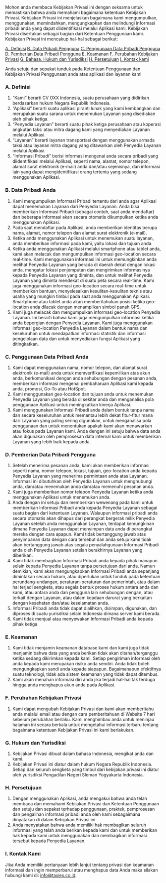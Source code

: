 Mohon anda membaca Kebijakan Privasi ini dengan seksama untuk memastikan bahwa anda memahami bagaimana ketentuan Kebijakan Privasi. Kebijakan Privasi ini menjelaskan bagaimana kami mengumpulkan, menggunakan, memindahkan, mengungkapkan dan melindungi informasi pribadi anda yang dapat diidentifikasi melalui Aplikasi kami. Kebijakan Privasi disertakan sebagai bagian dari Ketentuan Penggunaan kami. Kebijakan Privasi ini mencakup hal-hal sebagai berikut:

[A. Definisi](#a-definisi)
[B. Data Pribadi Pengguna](#b-data-pribadi-anda)
[C. Penggunaan Data Pribadi Pengguna](#c-penggunaan-data-pribadi-anda)
[D. Pemberian Data Pribadi Pengguna](#d-pemberian-data-pribadi-pengguna)
[E. Keamanan](#e-keamanan)
[F. Perubahan Kebijakan Privasi](#f-perubahan-kebijakan-privasi)
[G. Bahasa, Hukum dan Yurisdiksi](#g-hukum-dan-yurisdiksi)
[H. Persetujuan](#h-persetujuan)
[I. Kontak kami](#i-kontak-kami)

Anda setuju dan sepakat tunduk pada Ketentuan Penggunaan dan Kebijakan Privasi Penggunaan anda atas aplikasi dan layanan kami

### A. Definisi

1. “Kami” berarti CV OXX Indonesia, suatu perusahaan yang didirikan berdasarkan hukum Negara Republik Indonesia.
2. “Aplikasi” berarti suatu aplikasi piranti lunak yang kami kembangkan dan merupakan suatu sarana untuk menemukan Layanan yang disediakan oleh pihak ketiga.
3. “Penyedia Layanan” berarti suatu pihak ketiga perusahaan atau koperasi angkutan taksi atau mitra dagang kami yang menyediakan Layanan melalui Aplikasi.
4. “Layanan” berarti layanan transportasi dengan menggunakan armada taksi atau layanan mitra dagang yang ditawarkan oleh Penyedia Layanan melalui Aplikasi.
5. “Informasi Pribadi” berisi informasi mengenai anda secara pribadi yang diidentifikasi melalui Aplikasi, seperti nama, alamat, nomor telepon, alamat surat elektronik (e-mail) anda dan/atau sejenisnya, dan informasi lain yang dapat mengidentifikasi orang tertentu yang sedang menggunakan Aplikasi.

### B. Data Pribadi Anda

1. Kami mengumpulkan Informasi Pribadi tertentu dari anda agar Aplikasi dapat menemukan Layanan dari Penyedia Layanan. Anda  bisa memberikan Informasi Pribadi (sebagai contoh, saat anda mendaftar) dan beberapa informasi akan secara otomatis dikumpulkan ketika anda menggunakan Aplikasi.
2. Pada saat mendaftar pada Aplikasi, anda memberikan identitas berupa nama, alamat, nomor telepon dan alamat surat elektronik (e-mail).
3. Ketika anda menggunakan Aplikasi untuk menemukan suatu layanan, anda memberikan informasi pada kami, yaitu lokasi dan tujuan anda.
4. Ketika anda menggunakan Aplikasi melalui smartphone atau tablet anda, kami akan melacak dan mengumpulkan informasi geo-location secara real-time. Kami menggunakan informasi ini untuk memungkinkan anda melihat Penyedia Layanan yang berada di daerah dekat dengan lokasi anda, mengatur lokasi penjemputan dan mengirimkan informasinya kepada Penyedia Layanan yang diminta, dan untuk melihat Penyedia Layanan yang diminta mendekat di suatu peta secara real-time. Kami juga menggunakan informasi geo-location secara real-time untuk memberikan bantuan, menyelesaikan kesulitan-kesulitan teknis atau usaha yang mungkin timbul pada saat anda menggunakan Aplikasi. Smartphone atau tablet anda akan memberitahukan posisi ketika geo-location anda dilacak dengan menampilkan simbol panah GPS.
5. Kami juga melacak dan mengumpulkan informasi geo-location Penyedia Layanan. Ini berarti bahwa kami juga mengumpulkan informasi ketika anda bepergian dengan Penyedia Layanan. Kami juga menggunakan informasi geo-location Penyedia Layanan dalam bentuk nama dan keseluruhan untuk mendapatkan informasi statistik dan informasi pengelolaan data dan untuk menyediakan fungsi Aplikasi yang ditingkatkan.

### C. Penggunaan Data Pribadi Anda

1. Kami dapat menggunakan nama, nomor telepon, dan alamat surat elektronik (e-mail) anda untuk memverifikasi kepemilikan atas akun anda, berkomunikasi dengan anda sehubungan dengan pesanan anda, memberikan  informasi mengenai pembaharuan Aplikasi kami kepada anda, promosi, Go-To atau HotSpot.
2. Kami menggunakan geo-location dan tujuan anda untuk menemukan Penyedia Layanan yang berada di sekitar anda dan menganalisa pola penggunaan Aplikasi untuk meningkatkan kinerja Aplikasi.
3. Kami menggunakan Informasi Pribadi anda dalam bentuk tanpa nama dan secara keseluruhan untuk memantau lebih dekat fitur-fitur mana dari Layanan yang paling sering digunakan, untuk menganalisa pola penggunaan dan untuk menentukan apakah kami akan menawarkan atau fokus pada Layanan kami. Anda dengan ini setuju bahwa data anda akan digunakan oleh pemprosesan data internal kami untuk memberikan Layanan yang lebih baik kepada anda.

### D. Pemberian Data Pribadi Pengguna

1. Setelah menerima pesanan anda, kami akan memberikan informasi seperti nama, nomor telepon, lokasi, tujuan, geo-location anda kepada Penyedia Layanan yang menerima permintaan anda atas Layanan. Informasi ini dibutuhkan oleh Penyedia Layanan untuk menghubungi anda, dan/atau menemukan anda dan/atau memenuhi pesanan anda.
2. Kami juga memberikan nomor telepon Penyedia Layanan ketika anda menggunakan Aplikasi untuk menemukan anda.
3. Anda dengan ini setuju dan memberikan wewenang pada kami untuk memberikan Informasi Pribadi anda kepada Penyedia Layanan sebagai suatu bagian dari ketentuan Layanan. Walaupun informasi pribadi anda secara otomatis akan dihapus dari perangkat bergerak milik Penyedia Layanan setelah anda menggunakan Layanan, terdapat kemungkinan dimana Penyedia Layanan dapat menyimpan data anda di perangkat mereka dengan cara apapun. Kami tidak bertanggung jawab atas penyimpanan data dengan cara tersebut dan anda setuju kami tidak akan bertanggung jawab atas segala penyalahgunaan Informasi Pribadi anda oleh Penyedia Layanan setelah berakhirnya Layanan yang diberikan.
4. Kami tidak membagikan Informasi Pribadi anda kepada pihak manapun selain kepada Penyedia Layanan tanpa persetujuan dari anda. Namun demikian, kami akan mengungkapkan Informasi Pribadi anda sepanjang dimintakan secara hukum, atau diperlukan untuk tunduk pada ketentuan perundang-undangan, peraturan-peraturan dan pemerintah, atau dalam hal terjadi sengketa, atau segala bentuk proses hukum antara anda dan kami, atau antara anda dan pengguna lain sehubungan dengan, atau terkait dengan Layanan, atau dalam keadaan darurat yang berkaitan dengan kesehatan dan/atau keselamatan anda.
5. Informasi Pribadi anda tidak dapat dialihkan, disimpan, digunakan, dan diproses di suatu yurisdiksi selain Indonesia dimana server kami berada.
6. Kami tidak menjual atau menyewakan Informasi Pribadi anda kepada pihak ketiga.

### E. Keamanan

1. Kami tidak menjamin keamanan database kami dan kami juga tidak menjamin bahwa data yang anda berikan tidak akan ditahan/terganggu ketika sedang dikirimkan kepada kami. Setiap pengiriman informasi oleh anda kepada kami merupakan risiko anda sendiri. Anda tidak boleh mengungkapkan sandi anda kepada siapapun. Bagaimanapun efektifnya suatu teknologi, tidak ada sistem keamanan yang tidak dapat ditembus.
2. Kami akan menahan informasi diri anda jika terjadi hal-hal tak terduga hingga anda menghapus akun anda pada Aplikasi.

### F. Perubahan Kebijakan Privasi

1. Kami dapat mengubah Kebijakan Privasi dan kami akan memberitahu anda melalui email atau dengan cara pemberitahuan di Website 7 hari sebelum perubahan berlaku. Kami menghimbau anda untuk meninjau halaman ini secara berkala untuk mengetahui informasi terbaru tentang bagaimana ketentuan Kebijakan Privasi ini kami berlakukan.

### G. Hukum dan Yurisdiksi

1. Kebijakan Privasi dibuat dalam bahasa Indonesia, mengikat anda dan kami.
2. Kebijakan Privasi ini diatur dalam hukum Negara Republik Indonesia. Setiap dan seluruh sengketa yang timbul dari kebijakan privasi ini diatur oleh yurisdiksi Pengadilan Negeri Sleman Yogyakarta Indonesia.

### H. Persetujuan

1. Dengan menggunakan Aplikasi, anda mengakui bahwa anda telah membaca dan memahami Kebijakan Privasi dan Ketentuan Penggunaan dan setuju dan sepakat terhadap penggunaan, praktek, pemprosesan dan pengalihan informasi pribadi anda oleh kami sebagaimana dinyatakan di dalam Kebijakan Privasi ini.
2. Anda menyatakan bahwa anda memiliki hak membagikan seluruh informasi yang telah anda berikan kepada kami dan untuk memberikan hak kepada kami untuk menggunakan dan membagikan informasi tersebut kepada Penyedia Layanan.

### I. Kontak Kami

Jika Anda memiliki pertanyaan lebih lanjut tentang privasi dan keamanan informasi dan ingin memperbarui atau menghapus data Anda maka silakan hubungi kami di: info@taxies.co.id.